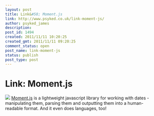 ```yaml
---
layout: post
title: Link&#58; Moment.js
link: http://www.psyked.co.uk/link-moment-js/
author: psyked_james
description: 
post_id: 1494
created: 2011/11/11 10:20:25
created_gmt: 2011/11/11 09:20:25
comment_status: open
post_name: link-moment-js
status: publish
post_type: post
---
```


# Link: Moment.js

![](/wp-content/uploads/2011/11/momentjs.png) [Moment.js](http://momentjs.com/) is a lightweight javascript library for working with dates - manipulating them, parsing them and outputting them into a human-readable format. And it even does languages, too!